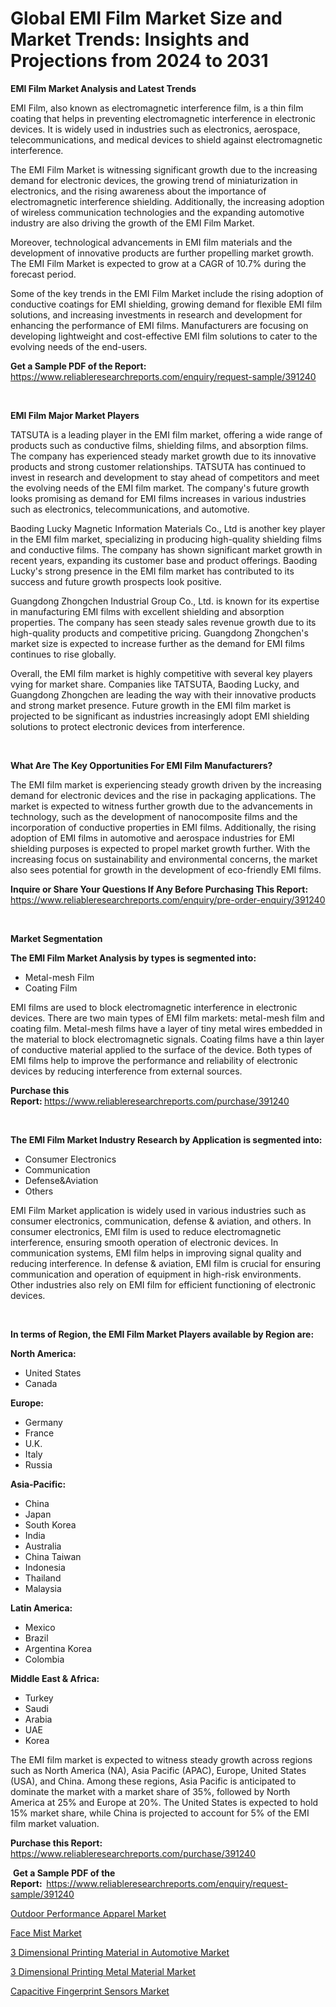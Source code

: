 <p><h1>Global EMI Film Market Size and Market Trends: Insights and Projections from 2024 to 2031</h1></p><p><strong>EMI Film Market Analysis and Latest Trends</strong></p>
<p><p>EMI Film, also known as electromagnetic interference film, is a thin film coating that helps in preventing electromagnetic interference in electronic devices. It is widely used in industries such as electronics, aerospace, telecommunications, and medical devices to shield against electromagnetic interference.</p><p>The EMI Film Market is witnessing significant growth due to the increasing demand for electronic devices, the growing trend of miniaturization in electronics, and the rising awareness about the importance of electromagnetic interference shielding. Additionally, the increasing adoption of wireless communication technologies and the expanding automotive industry are also driving the growth of the EMI Film Market.</p><p>Moreover, technological advancements in EMI film materials and the development of innovative products are further propelling market growth. The EMI Film Market is expected to grow at a CAGR of 10.7% during the forecast period.</p><p>Some of the key trends in the EMI Film Market include the rising adoption of conductive coatings for EMI shielding, growing demand for flexible EMI film solutions, and increasing investments in research and development for enhancing the performance of EMI films. Manufacturers are focusing on developing lightweight and cost-effective EMI film solutions to cater to the evolving needs of the end-users.</p></p>
<p><strong>Get a Sample PDF of the Report:&nbsp;</strong> <a href="https://www.reliableresearchreports.com/enquiry/request-sample/391240">https://www.reliableresearchreports.com/enquiry/request-sample/391240</a></p>
<p>&nbsp;</p>
<p><strong>EMI Film Major Market Players</strong></p>
<p><p>TATSUTA is a leading player in the EMI film market, offering a wide range of products such as conductive films, shielding films, and absorption films. The company has experienced steady market growth due to its innovative products and strong customer relationships. TATSUTA has continued to invest in research and development to stay ahead of competitors and meet the evolving needs of the EMI film market. The company's future growth looks promising as demand for EMI films increases in various industries such as electronics, telecommunications, and automotive.</p><p>Baoding Lucky Magnetic Information Materials Co., Ltd is another key player in the EMI film market, specializing in producing high-quality shielding films and conductive films. The company has shown significant market growth in recent years, expanding its customer base and product offerings. Baoding Lucky's strong presence in the EMI film market has contributed to its success and future growth prospects look positive.</p><p>Guangdong Zhongchen Industrial Group Co., Ltd. is known for its expertise in manufacturing EMI films with excellent shielding and absorption properties. The company has seen steady sales revenue growth due to its high-quality products and competitive pricing. Guangdong Zhongchen's market size is expected to increase further as the demand for EMI films continues to rise globally.</p><p>Overall, the EMI film market is highly competitive with several key players vying for market share. Companies like TATSUTA, Baoding Lucky, and Guangdong Zhongchen are leading the way with their innovative products and strong market presence. Future growth in the EMI film market is projected to be significant as industries increasingly adopt EMI shielding solutions to protect electronic devices from interference.</p></p>
<p>&nbsp;</p>
<p><strong>What Are The Key Opportunities For EMI Film Manufacturers?</strong></p>
<p><p>The EMI film market is experiencing steady growth driven by the increasing demand for electronic devices and the rise in packaging applications. The market is expected to witness further growth due to the advancements in technology, such as the development of nanocomposite films and the incorporation of conductive properties in EMI films. Additionally, the rising adoption of EMI films in automotive and aerospace industries for EMI shielding purposes is expected to propel market growth further. With the increasing focus on sustainability and environmental concerns, the market also sees potential for growth in the development of eco-friendly EMI films.</p></p>
<p><strong>Inquire or Share Your Questions If Any Before Purchasing This Report:</strong> <a href="https://www.reliableresearchreports.com/enquiry/pre-order-enquiry/391240">https://www.reliableresearchreports.com/enquiry/pre-order-enquiry/391240</a></p>
<p>&nbsp;</p>
<p><strong>Market Segmentation</strong></p>
<p><strong>The EMI Film Market Analysis by types is segmented into:</strong></p>
<p><ul><li>Metal-mesh Film</li><li>Coating Film</li></ul></p>
<p><p>EMI films are used to block electromagnetic interference in electronic devices. There are two main types of EMI film markets: metal-mesh film and coating film. Metal-mesh films have a layer of tiny metal wires embedded in the material to block electromagnetic signals. Coating films have a thin layer of conductive material applied to the surface of the device. Both types of EMI films help to improve the performance and reliability of electronic devices by reducing interference from external sources.</p></p>
<p><strong>Purchase this Report:&nbsp;</strong><a href="https://www.reliableresearchreports.com/purchase/391240">https://www.reliableresearchreports.com/purchase/391240</a></p>
<p>&nbsp;</p>
<p><strong>The EMI Film Market Industry Research by Application is segmented into:</strong></p>
<p><ul><li>Consumer Electronics</li><li>Communication</li><li>Defense&Aviation</li><li>Others</li></ul></p>
<p><p>EMI Film Market application is widely used in various industries such as consumer electronics, communication, defense & aviation, and others. In consumer electronics, EMI film is used to reduce electromagnetic interference, ensuring smooth operation of electronic devices. In communication systems, EMI film helps in improving signal quality and reducing interference. In defense & aviation, EMI film is crucial for ensuring communication and operation of equipment in high-risk environments. Other industries also rely on EMI film for efficient functioning of electronic devices.</p></p>
<p>&nbsp;</p>
<p><strong>In terms of Region, the EMI Film Market Players available by Region are:</strong></p>
<p>
    <p> <strong> North America: </strong>
        <ul>
            <li>United States</li>
            <li>Canada</li>
        </ul>
        </p> 
    <p> <strong> Europe: </strong>
        <ul>
            <li>Germany</li>
            <li>France</li>
            <li>U.K.</li>
            <li>Italy</li>
            <li>Russia</li>
        </ul>
        </p> 
    <p> <strong> Asia-Pacific: </strong>
        <ul>
            <li>China</li>
            <li>Japan</li>
            <li>South Korea</li>
            <li>India</li>
            <li>Australia</li>
            <li>China Taiwan</li>
            <li>Indonesia</li>
            <li>Thailand</li>
            <li>Malaysia</li>
        </ul>
        </p> 
    <p> <strong> Latin America: </strong>
        <ul>
            <li>Mexico</li>
            <li>Brazil</li>
            <li>Argentina Korea</li>
            <li>Colombia</li>
        </ul>
        </p> 
    <p> <strong> Middle East & Africa: </strong>
        <ul>
            <li>Turkey</li>
            <li>Saudi</li>
            <li>Arabia</li>
            <li>UAE</li>
            <li>Korea</li>
        </ul>
    </p>
    </p>
<p><p>The EMI film market is expected to witness steady growth across regions such as North America (NA), Asia Pacific (APAC), Europe, United States (USA), and China. Among these regions, Asia Pacific is anticipated to dominate the market with a market share of 35%, followed by North America at 25% and Europe at 20%. The United States is expected to hold 15% market share, while China is projected to account for 5% of the EMI film market valuation.</p></p>
<p><strong>Purchase this Report: </strong><a href="https://www.reliableresearchreports.com/purchase/391240">https://www.reliableresearchreports.com/purchase/391240</a></p>
<p>&nbsp;<strong>Get a Sample PDF of the Report:&nbsp;&nbsp;</strong><a href="https://www.reliableresearchreports.com/enquiry/request-sample/391240">https://www.reliableresearchreports.com/enquiry/request-sample/391240</a></p>
<p><strong></strong></p>
<p><p><a href="https://view.publitas.com/reportprime-1/outdoor-performance-apparel-market-size-growth-outlook-from-2024-to-2031-projecting-at-markets-trends-analysis-by-application-regional-outlook-and-revenue/">Outdoor Performance Apparel Market</a></p><p><a href="https://faithful-glue-af3.notion.site/Insights-into-Face-Mist-Market-Size-Analysing-Market-Share-Trends-and-Growth-from-2024-to-2031-1b4fab3ed6dd4de099832f87e5b7233a">Face Mist Market</a></p><p><a href="https://github.com/kufem1/Market-Research-Report-List-1/blob/main/3-dimensional-printing-material-in-automotive-market.md">3 Dimensional Printing Material in Automotive Market</a></p><p><a href="https://github.com/kosella/Market-Research-Report-List-2/blob/main/3-dimensional-printing-metal-material-market.md">3 Dimensional Printing Metal Material Market</a></p><p><a href="https://view.publitas.com/reportprime-1/capacitive-fingerprint-sensors-market-research-report-provides-critical-insights-that-can-help-shape-business-development-and-investment-strategies/">Capacitive Fingerprint Sensors Market</a></p></p>